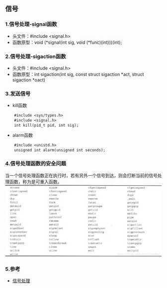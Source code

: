 ## 信号
### 1.信号处理-signal函数
- 头文件：#include <signal.h>
- 函数原型：void (*signal(int sig, void (*func)(int)))(int);
### 2.信号处理-sigaction函数
- 头文件：#include <signal.h>
- 函数原型：int sigaction(int sig, const struct sigaction *act, struct sigaction *oact)
### 3.发送信号
- kill函数
```
    #include <sys/types.h>
    #include <signal.h>
    int kill(pid_t pid, int sig);
```
- alarm函数
```
    #include <unistd.h>
    unsigned int alarm(unsigned int seconds);
```
### 4.信号处理函数的安全问题
当一个信号处理函数正在执行时，若有另外一个信号到达，则会打断当前的信号处理函数，称为是可重入函数。
![Reentrant](../img/reentrant.jpg "可重入函数")
### 5.参考
- [信号处理](https://www.cnblogs.com/52php/p/5813867.html)